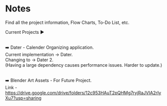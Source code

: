# Notes

Find all the project information, Flow Charts, To-Do List, etc. <br>

Current Projects ▶️ <br> <br>

➡️ Dater - Calender Organizing application. <br>
    Current implementation -> Dater. <br>
    Changing to -> Dater 2. <br>
    (Having a large dependency causes performance issues. Harder to update.) <br> <br>
    
➡️ Blender Art Assets - For Future Project. <br>
    Link - https://drive.google.com/drive/folders/12c953HAuT2pQHMg7ryjRaJVIA2rIyXu7?usp=sharing

